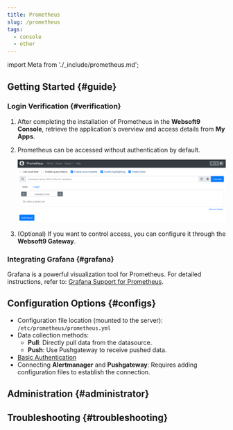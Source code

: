 ```yaml
---
title: Prometheus
slug: /prometheus
tags:
  - console
  - other
---
```


import Meta from './\_include/prometheus.md';

<Meta name="meta" />

## Getting Started {#guide}

### Login Verification {#verification}

1. After completing the installation of Prometheus in the **Websoft9 Console**, retrieve the application's overview and access details from **My Apps**.

2. Prometheus can be accessed without authentication by default.

   ![](./assets/prometheus-backend-websoft9.png)

3. (Optional) If you want to control access, you can configure it through the **Websoft9 Gateway**.

### Integrating Grafana {#grafana}

Grafana is a powerful visualization tool for Prometheus. For detailed instructions, refer to: [Grafana Support for Prometheus](https://prometheus.io/docs/visualization/grafana/).

## Configuration Options {#configs}

- Configuration file location (mounted to the server): `/etc/prometheus/prometheus.yml`
- Data collection methods:
  - **Pull**: Directly pull data from the datasource.
  - **Push**: Use Pushgateway to receive pushed data.
- [Basic Authentication](https://prometheus.io/docs/guides/basic-auth/#hashing-a-password)
- Connecting **Alertmanager** and **Pushgateway**: Requires adding configuration files to establish the connection.

## Administration {#administrator}

## Troubleshooting {#troubleshooting}
